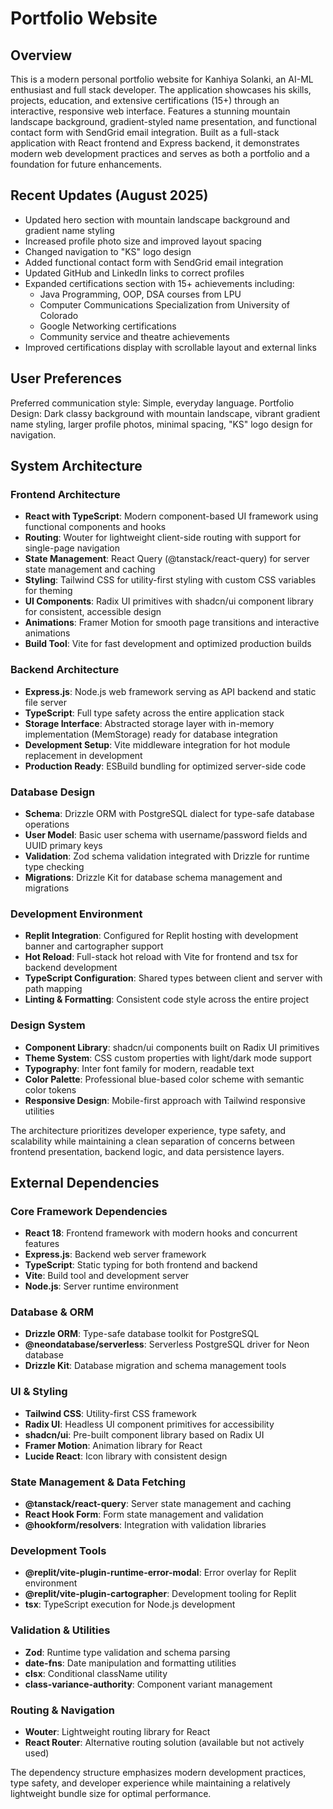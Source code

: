 # Portfolio Website

## Overview

This is a modern personal portfolio website for Kanhiya Solanki, an AI-ML enthusiast and full stack developer. The application showcases his skills, projects, education, and extensive certifications (15+) through an interactive, responsive web interface. Features a stunning mountain landscape background, gradient-styled name presentation, and functional contact form with SendGrid email integration. Built as a full-stack application with React frontend and Express backend, it demonstrates modern web development practices and serves as both a portfolio and a foundation for future enhancements.

## Recent Updates (August 2025)
- Updated hero section with mountain landscape background and gradient name styling
- Increased profile photo size and improved layout spacing  
- Changed navigation to "KS" logo design
- Added functional contact form with SendGrid email integration
- Updated GitHub and LinkedIn links to correct profiles
- Expanded certifications section with 15+ achievements including:
  - Java Programming, OOP, DSA courses from LPU
  - Computer Communications Specialization from University of Colorado
  - Google Networking certifications
  - Community service and theatre achievements
- Improved certifications display with scrollable layout and external links

## User Preferences

Preferred communication style: Simple, everyday language.
Portfolio Design: Dark classy background with mountain landscape, vibrant gradient name styling, larger profile photos, minimal spacing, "KS" logo design for navigation.

## System Architecture

### Frontend Architecture
- **React with TypeScript**: Modern component-based UI framework using functional components and hooks
- **Routing**: Wouter for lightweight client-side routing with support for single-page navigation
- **State Management**: React Query (@tanstack/react-query) for server state management and caching
- **Styling**: Tailwind CSS for utility-first styling with custom CSS variables for theming
- **UI Components**: Radix UI primitives with shadcn/ui component library for consistent, accessible design
- **Animations**: Framer Motion for smooth page transitions and interactive animations
- **Build Tool**: Vite for fast development and optimized production builds

### Backend Architecture
- **Express.js**: Node.js web framework serving as API backend and static file server
- **TypeScript**: Full type safety across the entire application stack
- **Storage Interface**: Abstracted storage layer with in-memory implementation (MemStorage) ready for database integration
- **Development Setup**: Vite middleware integration for hot module replacement in development
- **Production Ready**: ESBuild bundling for optimized server-side code

### Database Design
- **Schema**: Drizzle ORM with PostgreSQL dialect for type-safe database operations
- **User Model**: Basic user schema with username/password fields and UUID primary keys
- **Validation**: Zod schema validation integrated with Drizzle for runtime type checking
- **Migrations**: Drizzle Kit for database schema management and migrations

### Development Environment
- **Replit Integration**: Configured for Replit hosting with development banner and cartographer support
- **Hot Reload**: Full-stack hot reload with Vite for frontend and tsx for backend development
- **TypeScript Configuration**: Shared types between client and server with path mapping
- **Linting & Formatting**: Consistent code style across the entire project

### Design System
- **Component Library**: shadcn/ui components built on Radix UI primitives
- **Theme System**: CSS custom properties with light/dark mode support
- **Typography**: Inter font family for modern, readable text
- **Color Palette**: Professional blue-based color scheme with semantic color tokens
- **Responsive Design**: Mobile-first approach with Tailwind responsive utilities

The architecture prioritizes developer experience, type safety, and scalability while maintaining a clean separation of concerns between frontend presentation, backend logic, and data persistence layers.

## External Dependencies

### Core Framework Dependencies
- **React 18**: Frontend framework with modern hooks and concurrent features
- **Express.js**: Backend web server framework
- **TypeScript**: Static typing for both frontend and backend
- **Vite**: Build tool and development server
- **Node.js**: Server runtime environment

### Database & ORM
- **Drizzle ORM**: Type-safe database toolkit for PostgreSQL
- **@neondatabase/serverless**: Serverless PostgreSQL driver for Neon database
- **Drizzle Kit**: Database migration and schema management tools

### UI & Styling
- **Tailwind CSS**: Utility-first CSS framework
- **Radix UI**: Headless UI component primitives for accessibility
- **shadcn/ui**: Pre-built component library based on Radix UI
- **Framer Motion**: Animation library for React
- **Lucide React**: Icon library with consistent design

### State Management & Data Fetching
- **@tanstack/react-query**: Server state management and caching
- **React Hook Form**: Form state management and validation
- **@hookform/resolvers**: Integration with validation libraries

### Development Tools
- **@replit/vite-plugin-runtime-error-modal**: Error overlay for Replit environment
- **@replit/vite-plugin-cartographer**: Development tooling for Replit
- **tsx**: TypeScript execution for Node.js development

### Validation & Utilities
- **Zod**: Runtime type validation and schema parsing
- **date-fns**: Date manipulation and formatting utilities
- **clsx**: Conditional className utility
- **class-variance-authority**: Component variant management

### Routing & Navigation
- **Wouter**: Lightweight routing library for React
- **React Router**: Alternative routing solution (available but not actively used)

The dependency structure emphasizes modern development practices, type safety, and developer experience while maintaining a relatively lightweight bundle size for optimal performance.